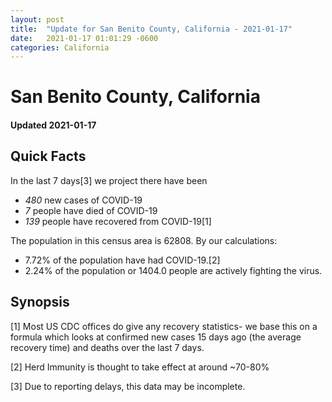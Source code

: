 ```yaml
---
layout: post
title:  "Update for San Benito County, California - 2021-01-17"
date:   2021-01-17 01:01:29 -0600
categories: California
---
```


# San Benito County, California
#### Updated 2021-01-17

## Quick Facts

In the last 7 days[3] we project there have been
- *480* new cases of COVID-19
- *7* people have died of COVID-19
- *139* people have recovered from COVID-19[1]

The population in this census area is 62808. By our calculations:
- 7.72% of the population have had COVID-19.[2]
- 2.24% of the population or 1404.0 people are actively fighting the virus.

## Synopsis




[1] Most US CDC offices do give any recovery statistics- we base this on a formula which looks at confirmed new cases
15 days ago (the average recovery time) and deaths over the last 7 days.

[2] Herd Immunity is thought to take effect at around ~70-80%

[3] Due to reporting delays, this data may be incomplete.
 
    